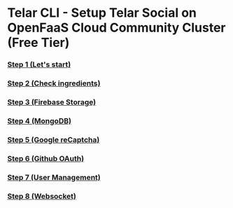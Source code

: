# Telar CLI - Setup Telar Social on OpenFaaS Cloud Community Cluster (Free Tier)

### [Step 1 (Let's start)](1.md)

### [Step 2 (Check ingredients)](2.md)

### [Step 3 (Firebase Storage)](3.md)

### [Step 4 (MongoDB)](4.md)

### [Step 5 (Google reCaptcha)](5.md)

### [Step 6 (Github OAuth)](6.md)

### [Step 7 (User Management)](7.md)

### [Step 8 (Websocket)](8.md)
